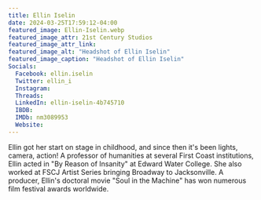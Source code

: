 ```yaml
---
title: Ellin Iselin
date: 2024-03-25T17:59:12-04:00
featured_image: Ellin-Iselin.webp
featured_image_attr: 21st Century Studios
featured_image_attr_link:
featured_image_alt: "Headshot of Ellin Iselin"
featured_image_caption: "Headshot of Ellin Iselin"
Socials:
  Facebook: ellin.iselin
  Twitter: ellin_i
  Instagram:
  Threads:
  LinkedIn: ellin-iselin-4b745710
  IBDB:
  IMDb: nm3089953
  Website:
---
```

Ellin got her start on stage in childhood, and since then it's been lights, camera, action!
A professor of humanities at several First Coast institutions, Ellin acted in "By Reason of Insanity" at Edward Water College.
She also worked at FSCJ Artist Series bringing Broadway to Jacksonville.
A producer, Ellin's doctoral movie "Soul in the Machine" has won numerous film festival awards worldwide.